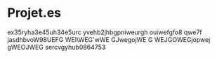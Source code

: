 # Projet.es
ex35ryha3e45uh34e5urc  yvehb2jhbgpniweurgh ouiwefgfo8  qwe7f jasdhbvoW98UEFG WEI\WEG'wWE
GJwegojWE
G
WEJGOWEGjopwej
gWEOJWEG
sercvgyhub0864753
